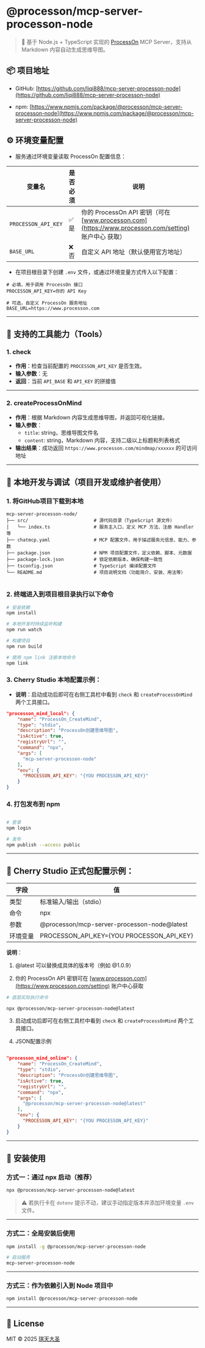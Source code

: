# @processon/mcp-server-processon-node

> 🧠 基于 Node.js + TypeScript 实现的 [ProcessOn](https://www.processon.com) MCP Server，支持从 Markdown 内容自动生成思维导图。

## 📦 项目地址

- GitHub: [https://github.com/liqi888/mcp-server-processon-node](https://github.com/liqi888/mcp-server-processon-node)

- npm: [https://www.npmjs.com/package/@processon/mcp-server-processon-node](https://www.npmjs.com/package/@processon/mcp-server-processon-node)

## ⚙️ 环境变量配置

- 服务通过环境变量读取 ProcessOn 配置信息：

| 变量名               | 是否必须 | 说明                                                                                     |
|----------------------|----------|--------|
| `PROCESSON_API_KEY`  | ✅ 是     | 你的 ProcessOn API 密钥（可在 [www.processon.com](https://www.processon.com/setting) 账户中心 获取） |
| `BASE_URL`           | ❌ 否     | 自定义 API 地址（默认使用官方地址）                                                                   |


- 在项目根目录下创建 `.env` 文件，或通过环境变量方式传入以下配置：

```env
# 必填，用于调用 ProcessOn 接口
PROCESSON_API_KEY=你的 API Key

# 可选，自定义 ProcessOn 服务地址
BASE_URL=https://www.processon.com
```

---

## 🧠 支持的工具能力（Tools）

### 1. check

- **作用**：检查当前配置的 `PROCESSON_API_KEY` 是否生效。
- **输入参数**：无
- **返回**：当前 `API_BASE` 和 `API_KEY` 的拼接值

---

### 2. createProcessOnMind

- **作用**：根据 Markdown 内容生成思维导图，并返回可视化链接。
- **输入参数**：
  - `title`: string，思维导图文件名
  - `content`: string，Markdown 内容，支持二级以上标题和列表格式
- **输出结果**：成功返回 `https://www.processon.com/mindmap/xxxxxx` 的可访问地址

---

## 🧰 本地开发与调试（项目开发或维护者使用）

### 1. 将GitHub项目下载到本地
```
mcp-server-processon-node/
├── src/                        # 源代码目录（TypeScript 源文件）
│   └── index.ts                # 服务主入口，定义 MCP 方法、注册 Handler 等
├── chatmcp.yaml                # MCP 配置文件，用于描述服务元信息、能力、参数
├── package.json                # NPM 项目配置文件，定义依赖、脚本、元数据
├── package-lock.json           # 锁定依赖版本，确保构建一致性
├── tsconfig.json               # TypeScript 编译配置文件
└── README.md                   # 项目说明文档（功能简介、安装、用法等）
       
```

### 2. 终端进入到项目根目录执行以下命令

```bash
# 安装依赖
npm install

# 本地开发时持续监听构建
npm run watch

# 构建项目
npm run build

# 使用 npm link 注册本地命令
npm link

```
### 3. Cherry Studio 本地配置示例：

- **说明**：启动成功后即可在右侧工具栏中看到 `check` 和 `createProcessOnMind` 两个工具接口。

```json
"processon_mind_local": {
    "name": "ProcessOn_CreateMind",
    "type": "stdio",
    "description": "ProcessOn创建思维导图",
    "isActive": true,
    "registryUrl": "",
    "command": "npx",
    "args": [
      "mcp-server-processon-node"
    ],
    "env": {
      "PROCESSON_API_KEY": "{YOU PROCESSON_API_KEY}"
    }
}
```

### 4. 打包发布到 npm

```bash

# 登录
npm login

# 发布
npm publish --access public

```

---

## 🧩 Cherry Studio 正式包配置示例：

| 字段 | 值                              |
| -- | ------------------------------ |
| 类型 | 标准输入/输出（stdio）                 |
| 命令 | npx                            |
| 参数 | @processon/mcp-server-processon-node@latest |
|环境变量|PROCESSON_API_KEY={YOU PROCESSON_API_KEY}|


**说明**：
1. @latest 可以替换成具体的版本号（例如 @1.0.9）

2. 你的 ProcessOn API 密钥可在 [www.processon.com](https://www.processon.com/setting) 账户中心获取

```bash
# 底层实际执行命令

npx @processon/mcp-server-processon-node@latest
```


3. 启动成功后即可在右侧工具栏中看到 `check` 和 `createProcessOnMind` 两个工具接口。

4. JSON配置示例
```json

"processon_mind_online": {
    "name": "ProcessOn_CreateMind",
    "type": "stdio",
    "description": "ProcessOn创建思维导图",
    "isActive": true,
    "registryUrl": "",
    "command": "npx",
    "args": [
      "@processon/mcp-server-processon-node@latest"
    ],
    "env": {
      "PROCESSON_API_KEY": "{YOU PROCESSON_API_KEY}"
    }
}
```

---


## 🚀 安装使用

### 方式一：通过 npx 启动（推荐）

```bash
npx @processon/mcp-server-processon-node@latest
```

> ⚠️ 若执行卡在 `dotenv` 提示不动，建议手动指定版本并添加环境变量 `.env` 文件。

---

### 方式二：全局安装后使用

```bash
npm install -g @processon/mcp-server-processon-node

# 启动服务
mcp-server-processon-node
```

---

### 方式三：作为依赖引入到 Node 项目中

```bash
npm install @processon/mcp-server-processon-node
```

---


## 📄 License

MIT © 2025 [琪天大圣](https://github.com/liqi888/mcp-server-processon-node)